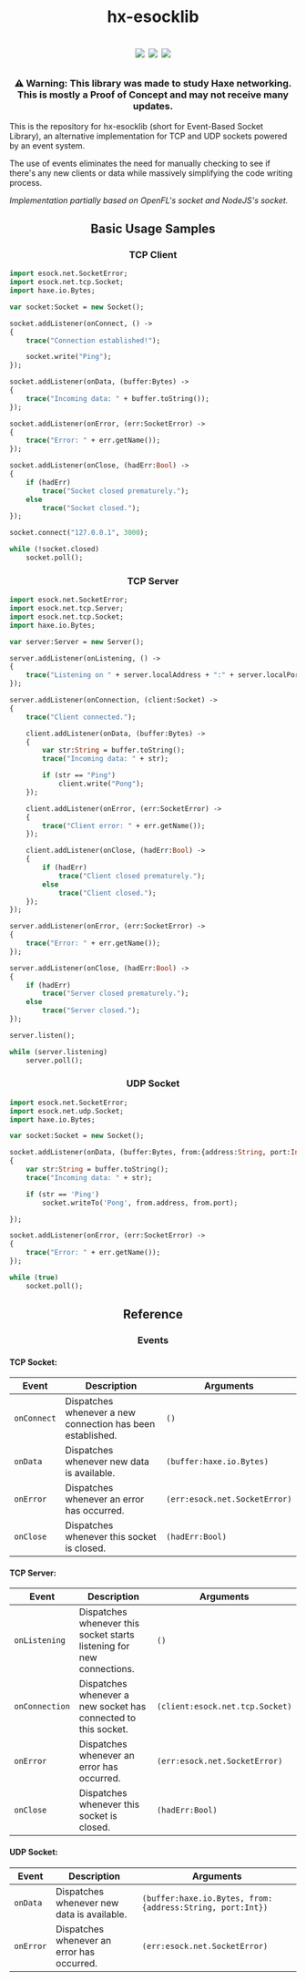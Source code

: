 # <p align="center">hx-esocklib<p><p align="center"><a href="https://lib.haxe.org/p/esocklib"><img src="https://img.shields.io/badge/available_on-haxelib-EA8220?style=for-the-badge&logo=haxe"/></a> <img src="https://img.shields.io/badge/Version-0.0.1-0080FF?style=for-the-badge"> <img src="https://img.shields.io/badge/Early_development-FFD000?style=for-the-badge"></p>

### <p align="center">⚠️ Warning: This library was made to study Haxe networking.<br>This is mostly a Proof of Concept and may not receive many updates.</p>

This is the repository for hx-esocklib (short for Event-Based Socket Library), an alternative implementation for TCP and UDP sockets powered by an event system.

The use of events eliminates the need for manually checking to see if there's any new clients or data while massively simplifying the code writing process.

*Implementation partially based on OpenFL's socket and NodeJS's socket.*

## <p align="center">Basic Usage Samples</p>

### <p align="center">TCP Client</p>

```hx
import esock.net.SocketError;
import esock.net.tcp.Socket;
import haxe.io.Bytes;

var socket:Socket = new Socket();

socket.addListener(onConnect, () ->
{
	trace("Connection established!");

	socket.write("Ping");
});

socket.addListener(onData, (buffer:Bytes) ->
{
	trace("Incoming data: " + buffer.toString());
});

socket.addListener(onError, (err:SocketError) ->
{
	trace("Error: " + err.getName());
});

socket.addListener(onClose, (hadErr:Bool) ->
{
	if (hadErr)
		trace("Socket closed prematurely.");
	else
		trace("Socket closed.");
});

socket.connect("127.0.0.1", 3000);

while (!socket.closed)
	socket.poll();
```

### <p align="center">TCP Server</p>

```hx
import esock.net.SocketError;
import esock.net.tcp.Server;
import esock.net.tcp.Socket;
import haxe.io.Bytes;

var server:Server = new Server();

server.addListener(onListening, () ->
{
	trace("Listening on " + server.localAddress + ":" + server.localPort);
});

server.addListener(onConnection, (client:Socket) ->
{
	trace("Client connected.");

	client.addListener(onData, (buffer:Bytes) ->
	{
		var str:String = buffer.toString();
		trace("Incoming data: " + str);

		if (str == "Ping")
			client.write("Pong");
	});

	client.addListener(onError, (err:SocketError) ->
	{
		trace("Client error: " + err.getName());
	});

	client.addListener(onClose, (hadErr:Bool) ->
	{
		if (hadErr)
			trace("Client closed prematurely.");
		else
			trace("Client closed.");
	});
});

server.addListener(onError, (err:SocketError) ->
{
	trace("Error: " + err.getName());
});

server.addListener(onClose, (hadErr:Bool) ->
{
	if (hadErr)
		trace("Server closed prematurely.");
	else
		trace("Server closed.");
});

server.listen();

while (server.listening)
	server.poll();
```

### <p align="center">UDP Socket</p>

```hx
import esock.net.SocketError;
import esock.net.udp.Socket;
import haxe.io.Bytes;

var socket:Socket = new Socket();

socket.addListener(onData, (buffer:Bytes, from:{address:String, port:Int}) ->
{
	var str:String = buffer.toString();
	trace("Incoming data: " + str);

	if (str == 'Ping')
		socket.writeTo('Pong', from.address, from.port);

});

socket.addListener(onError, (err:SocketError) ->
{
	trace("Error: " + err.getName());
});

while (true)
	socket.poll();
```

## <p align="center">Reference</p>

### <p align="center">Events</p>

#### TCP Socket:

|   Event   |                       Description                        |          Arguments          |
|-----------|----------------------------------------------------------|-----------------------------|
|`onConnect`|Dispatches whenever a new connection has been established.|`()`                         |
|`onData`   |Dispatches whenever new data is available.                |`(buffer:haxe.io.Bytes)`     |
|`onError`  |Dispatches whenever an error has occurred.                |`(err:esock.net.SocketError)`|
|`onClose`  |Dispatches whenever this socket is closed.                |`(hadErr:Bool)`              |

#### TCP Server:

|    Event     |                             Description                             |           Arguments           |
|--------------|---------------------------------------------------------------------|-------------------------------|
|`onListening` |Dispatches whenever this socket starts listening for new connections.|`()`                           |
|`onConnection`|Dispatches whenever a new socket has connected to this socket.       |`(client:esock.net.tcp.Socket)`|
|`onError`     |Dispatches whenever an error has occurred.                           |`(err:esock.net.SocketError)`  |
|`onClose`     |Dispatches whenever this socket is closed.                           |`(hadErr:Bool)`                |

#### UDP Socket:

|  Event  |               Description                |                        Arguments                        |
|---------|------------------------------------------|---------------------------------------------------------|
|`onData` |Dispatches whenever new data is available.|`(buffer:haxe.io.Bytes, from:{address:String, port:Int})`|
|`onError`|Dispatches whenever an error has occurred.|`(err:esock.net.SocketError)`                            |
